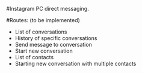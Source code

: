 #Instagram PC direct messaging.

#Routes: (to be implemented)
- List of conversations
- History of specific conversations
- Send message to conversation
- Start new conversation
- List of contacts
- Starting new conversation with multiple contacts
